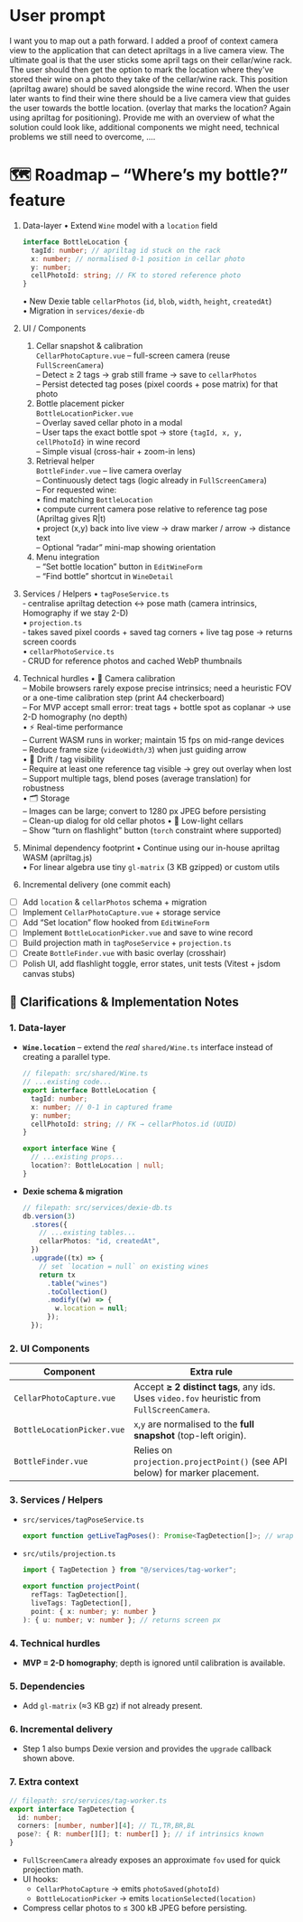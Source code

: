 # User prompt

I want you to map out a path forward. I added a proof of context camera view to the application that can detect apriltags in a live camera view. The ultimate goal is that the user sticks some april tags on their cellar/wine rack. The user should then get the option to mark the location where they've stored their wine on a photo they take of the cellar/wine rack. This position (apriltag aware) should be saved alongside the wine record. When the user later wants to find their wine there should be a live camera view that guides the user towards the bottle location. (overlay that marks the location? Again using apriltag for positioning). Provide me with an overview of what the solution could look like, additional components we might need, technical problems we still need to overcome, ....

# 🗺️ Roadmap – “Where’s my bottle?” feature

1. Data-layer
   • Extend `Wine` model with a `location` field

   ```ts
   interface BottleLocation {
     tagId: number; // apriltag id stuck on the rack
     x: number; // normalised 0-1 position in cellar photo
     y: number;
     cellPhotoId: string; // FK to stored reference photo
   }
   ```

   • New Dexie table `cellarPhotos` (`id`, `blob`, `width`, `height`, `createdAt`)  
   • Migration in `services/dexie-db`

2. UI / Components

   1. Cellar snapshot & calibration  
      `CellarPhotoCapture.vue` – full-screen camera (reuse `FullScreenCamera`)  
      – Detect ≥ 2 tags → grab still frame → save to `cellarPhotos`  
      – Persist detected tag poses (pixel coords + pose matrix) for that photo
   2. Bottle placement picker  
      `BottleLocationPicker.vue`  
      – Overlay saved cellar photo in a modal  
      – User taps the exact bottle spot → store `{tagId, x, y, cellPhotoId}` in wine record  
      – Simple visual (cross-hair + zoom-in lens)
   3. Retrieval helper  
      `BottleFinder.vue` – live camera overlay  
      – Continuously detect tags (logic already in `FullScreenCamera`)  
      – For requested wine:  
       • find matching `BottleLocation`  
       • compute current camera pose relative to reference tag pose (Apriltag gives R|t)  
       • project (x,y) back into live view → draw marker / arrow → distance text  
      – Optional “radar” mini-map showing orientation
   4. Menu integration  
      – “Set bottle location” button in `EditWineForm`  
      – “Find bottle” shortcut in `WineDetail`

3. Services / Helpers
   • `tagPoseService.ts`  
    ‑ centralise apriltag detection ↔ pose math (camera intrinsics, Homography if we stay 2-D)  
   • `projection.ts`  
    ‑ takes saved pixel coords + saved tag corners + live tag pose → returns screen coords  
   • `cellarPhotoService.ts`  
    ‑ CRUD for reference photos and cached WebP thumbnails

4. Technical hurdles
   • 📐 Camera calibration  
    – Mobile browsers rarely expose precise intrinsics; need a heuristic FOV or a one-time calibration step (print A4 checkerboard)  
    – For MVP accept small error: treat tags + bottle spot as coplanar → use 2-D homography (no depth)  
   • ⚡️ Real-time performance  
    – Current WASM runs in worker; maintain 15 fps on mid-range devices  
    – Reduce frame size (`videoWidth/3`) when just guiding arrow  
   • 🧭 Drift / tag visibility  
    – Require at least one reference tag visible → grey out overlay when lost  
    – Support multiple tags, blend poses (average translation) for robustness  
   • 🗂 Storage  
    – Images can be large; convert to 1280 px JPEG before persisting  
    – Clean-up dialog for old cellar photos
   • 🔦 Low-light cellars  
    – Show “turn on flashlight” button (`torch` constraint where supported)

5. Minimal dependency footprint
   • Continue using our in-house apriltag WASM (apriltag.js)  
   • For linear algebra use tiny `gl-matrix` (3 KB gzipped) or custom utils

6. Incremental delivery (one commit each)

- [ ] Add `location` & `cellarPhotos` schema + migration
- [ ] Implement `CellarPhotoCapture.vue` + storage service
- [ ] Add “Set location” flow hooked from `EditWineForm`
- [ ] Implement `BottleLocationPicker.vue` and save to wine record
- [ ] Build projection math in `tagPoseService` + `projection.ts`
- [ ] Create `BottleFinder.vue` with basic overlay (crosshair)
- [ ] Polish UI, add flashlight toggle, error states, unit tests (Vitest + jsdom canvas stubs)

## 📝 Clarifications & Implementation Notes

### 1. Data-layer

- **`Wine.location`** – extend the _real_ `shared/Wine.ts` interface instead of creating a parallel type.

  ```ts
  // filepath: src/shared/Wine.ts
  // ...existing code...
  export interface BottleLocation {
    tagId: number;
    x: number; // 0-1 in captured frame
    y: number;
    cellPhotoId: string; // FK → cellarPhotos.id (UUID)
  }

  export interface Wine {
    // ...existing props...
    location?: BottleLocation | null;
  }
  ```

- **Dexie schema & migration**
  ```ts
  // filepath: src/services/dexie-db.ts
  db.version(3)
    .stores({
      // ...existing tables...
      cellarPhotos: "id, createdAt",
    })
    .upgrade((tx) => {
      // set `location = null` on existing wines
      return tx
        .table("wines")
        .toCollection()
        .modify((w) => {
          w.location = null;
        });
    });
  ```

### 2. UI Components

| Component                  | Extra rule                                                                                 |
| -------------------------- | ------------------------------------------------------------------------------------------ |
| `CellarPhotoCapture.vue`   | Accept **≥ 2 distinct tags**, any ids. Uses `video.fov` heuristic from `FullScreenCamera`. |
| `BottleLocationPicker.vue` | `x`,`y` are normalised to the **full snapshot** (top-left origin).                         |
| `BottleFinder.vue`         | Relies on `projection.projectPoint()` (see API below) for marker placement.                |

### 3. Services / Helpers

- `src/services/tagPoseService.ts`
  ```ts
  export function getLiveTagPoses(): Promise<TagDetection[]>; // wraps worker
  ```
- `src/utils/projection.ts`

  ```ts
  import { TagDetection } from "@/services/tag-worker";

  export function projectPoint(
    refTags: TagDetection[],
    liveTags: TagDetection[],
    point: { x: number; y: number }
  ): { u: number; v: number }; // returns screen px
  ```

### 4. Technical hurdles

- **MVP = 2-D homography**; depth is ignored until calibration is available.

### 5. Dependencies

- Add `gl-matrix` (≈3 KB gz) if not already present.

### 6. Incremental delivery

- Step 1 also bumps Dexie version and provides the `upgrade` callback shown above.

### 7. Extra context

```ts
// filepath: src/services/tag-worker.ts
export interface TagDetection {
  id: number;
  corners: [number, number][4]; // TL,TR,BR,BL
  pose?: { R: number[][]; t: number[] }; // if intrinsics known
}
```

- `FullScreenCamera` already exposes an approximate `fov` used for quick projection math.
- UI hooks:
  - `CellarPhotoCapture` → emits `photoSaved(photoId)`
  - `BottleLocationPicker` → emits `locationSelected(location)`
- Compress cellar photos to ≤ 300 kB JPEG before persisting.
